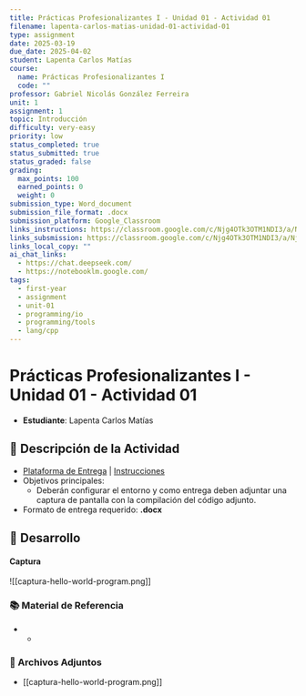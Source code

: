 ```yaml
---
title: Prácticas Profesionalizantes I - Unidad 01 - Actividad 01
filename: lapenta-carlos-matias-unidad-01-actividad-01
type: assignment
date: 2025-03-19
due_date: 2025-04-02
student: Lapenta Carlos Matías
course:
  name: Prácticas Profesionalizantes I
  code: ""
professor: Gabriel Nicolás González Ferreira
unit: 1
assignment: 1
topic: Introducción
difficulty: very-easy
priority: low
status_completed: true
status_submitted: true
status_graded: false
grading:
  max_points: 100
  earned_points: 0
  weight: 0
submission_type: Word_document
submission_file_format: .docx
submission_platform: Google_Classroom
links_instructions: https://classroom.google.com/c/Njg4OTk3OTM1NDI3/a/Njg5ODAzNTY5NzU0/details
links_subsmission: https://classroom.google.com/c/Njg4OTk3OTM1NDI3/a/Njg5ODAzNTY5NzU0/details
links_local_copy: ""
ai_chat_links:
  - https://chat.deepseek.com/
  - https://notebooklm.google.com/
tags:
  - first-year
  - assignment
  - unit-01
  - programming/io
  - programming/tools
  - lang/cpp
---
```

# Prácticas Profesionalizantes I - Unidad 01 - Actividad 01
<!--
- **Materia**: `= this.course.name`
- **Unidad**: `= this.unit`
- **Actividad**: `= this.assignment`
- **Tema**: `= this.topic`
- **Profesor**: `= this.professor`
- **Estudiante**: `= this.student`
- **Fecha de entrega**: `= this.due_date`
- **Completado**: `= this.status_completed`
- **Instrucciones**: `= this.links_instructions`
- **Copia Local**: `= this.links_local_file`
- **Enlace de Entrega**: `= this.links_submission`
-->
- **Estudiante**: Lapenta Carlos Matías

## 📌 Descripción de la Actividad

- [Plataforma de Entrega](https://classroom.google.com/c/Njg4OTk3OTM1NDI3/a/Njg5ODAzNTY5NzU0/details) | [Instrucciones](https://classroom.google.com/c/Njg4OTk3OTM1NDI3/a/Njg5ODAzNTY5NzU0/details)
- Objetivos principales:
    - Deberán configurar el entorno y como entrega deben adjuntar una captura de pantalla con la compilación del código adjunto.
- Formato de entrega requerido: **.docx**

## 📝 Desarrollo

#### Captura
![[captura-hello-world-program.png]]

### 📚 Material de Referencia

- -

### 📂 Archivos Adjuntos

- [[captura-hello-world-program.png]]